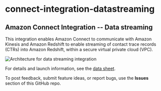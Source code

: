 # connect-integration-datastreaming
## Amazon Connect Integration -- Data streaming

This integration enables Amazon Connect to communicate with Amazon Kinesis and Amazon Redshift to enable streaming of contact trace records (CTRs) into Amazon Redshift, within a secure virtual private cloud (VPC).

![Architecture for data streaming integration](https://d0.awsstatic.com/partner-network/QuickStart/connect/connect-integration-datastreaming-architecture.png)

For details and launch information, see the [data sheet](https://fwd.aws/KWN3A).

To post feedback, submit feature ideas, or report bugs, use the **Issues** section of this GitHub repo.
